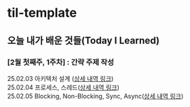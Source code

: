 # til-template

## 오늘 내가 배운 것들(Today I Learned)

### [2월 첫째주, 1주차] : 간략 주제 작성 

25.02.03 아키텍처 설계 ([상세 내역 링크](https://github.com/tpgh02/arnold-til/blob/main/Feb/2025-02-03.md))  
25.02.04 프로세스, 스레드([상세 내역 링크](https://github.com/tpgh02/arnold-til/blob/main/Feb/2025-02-04.md))  
25.02.05 Blocking, Non-Blocking, Sync, Async([상세 내역 링크](https://github.com/100-hours-a-week/arnold-til/blob/main/Feb/2025-02-05.md)) 
